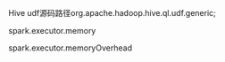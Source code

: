Hive udf源码路径org.apache.hadoop.hive.ql.udf.generic;

spark.executor.memory

spark.executor.memoryOverhead